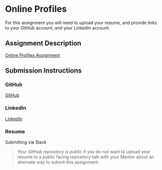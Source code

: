 # Online Profiles
For this assignment you will need to upload your resume, and provide links to your GitHub account, and your LinkedIn account.

## Assignment Description
[Online Profiles Assignment](https://education.launchcode.org/liftoff/assignments/online-profiles/)

## Submission Instructions
 
### GitHub
[GitHub](https://github.com/trevorstinson/)
 
### LinkedIn
[LinkedIn](https://www.linkedin.com/in/trevorstinson/)

### Resume
Submitting via Slack

> *Your GitHub repository is public* if you do not want to upload your resume to a public facing repository talk with your Mentor about an alternate way to submit this assignment.
